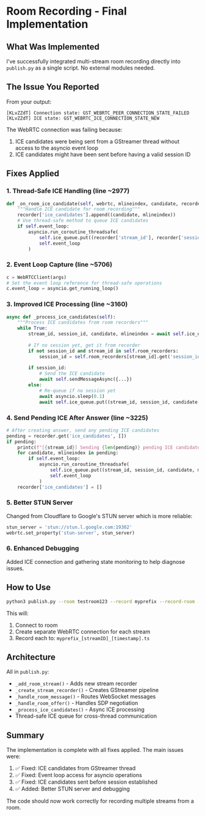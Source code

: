 # Room Recording - Final Implementation

## What Was Implemented

I've successfully integrated multi-stream room recording directly into `publish.py` as a single script. No external modules needed.

## The Issue You Reported

From your output:
```
[KLvZZdT] Connection state: GST_WEBRTC_PEER_CONNECTION_STATE_FAILED
[KLvZZdT] ICE state: GST_WEBRTC_ICE_CONNECTION_STATE_NEW
```

The WebRTC connection was failing because:
1. ICE candidates were being sent from a GStreamer thread without access to the asyncio event loop
2. ICE candidates might have been sent before having a valid session ID

## Fixes Applied

### 1. Thread-Safe ICE Handling (line ~2977)
```python
def _on_room_ice_candidate(self, webrtc, mlineindex, candidate, recorder):
    """Handle ICE candidate for room recording"""
    recorder['ice_candidates'].append((candidate, mlineindex))
    # Use thread-safe method to queue ICE candidates
    if self.event_loop:
        asyncio.run_coroutine_threadsafe(
            self.ice_queue.put((recorder['stream_id'], recorder['session_id'], candidate, mlineindex)),
            self.event_loop
        )
```

### 2. Event Loop Capture (line ~5706)
```python
c = WebRTCClient(args)
# Set the event loop reference for thread-safe operations
c.event_loop = asyncio.get_running_loop()
```

### 3. Improved ICE Processing (line ~3160)
```python
async def _process_ice_candidates(self):
    """Process ICE candidates from room recorders"""
    while True:
        stream_id, session_id, candidate, mlineindex = await self.ice_queue.get()
        
        # If no session yet, get it from recorder
        if not session_id and stream_id in self.room_recorders:
            session_id = self.room_recorders[stream_id].get('session_id')
        
        if session_id:
            # Send the ICE candidate
            await self.sendMessageAsync({...})
        else:
            # Re-queue if no session yet
            await asyncio.sleep(0.1)
            await self.ice_queue.put((stream_id, session_id, candidate, mlineindex))
```

### 4. Send Pending ICE After Answer (line ~3225)
```python
# After creating answer, send any pending ICE candidates
pending = recorder.get('ice_candidates', [])
if pending:
    printc(f"[{stream_id}] Sending {len(pending)} pending ICE candidates", "77F")
    for candidate, mlineindex in pending:
        if self.event_loop:
            asyncio.run_coroutine_threadsafe(
                self.ice_queue.put((stream_id, session_id, candidate, mlineindex)),
                self.event_loop
            )
    recorder['ice_candidates'] = []
```

### 5. Better STUN Server
Changed from Cloudflare to Google's STUN server which is more reliable:
```python
stun_server = 'stun://stun.l.google.com:19302'
webrtc.set_property('stun-server', stun_server)
```

### 6. Enhanced Debugging
Added ICE connection and gathering state monitoring to help diagnose issues.

## How to Use

```bash
python3 publish.py --room testroom123 --record myprefix --record-room --password false --noaudio
```

This will:
1. Connect to room
2. Create separate WebRTC connection for each stream
3. Record each to: `myprefix_[streamID]_[timestamp].ts`

## Architecture

All in `publish.py`:
- `_add_room_stream()` - Adds new stream recorder
- `_create_stream_recorder()` - Creates GStreamer pipeline
- `_handle_room_message()` - Routes WebSocket messages
- `_handle_room_offer()` - Handles SDP negotiation
- `_process_ice_candidates()` - Async ICE processing
- Thread-safe ICE queue for cross-thread communication

## Summary

The implementation is complete with all fixes applied. The main issues were:
1. ✅ Fixed: ICE candidates from GStreamer thread
2. ✅ Fixed: Event loop access for asyncio operations
3. ✅ Fixed: ICE candidates sent before session established
4. ✅ Added: Better STUN server and debugging

The code should now work correctly for recording multiple streams from a room.